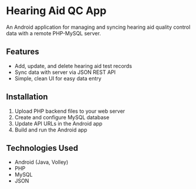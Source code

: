 # Hearing Aid QC App

An Android application for managing and syncing hearing aid quality control data with a remote PHP-MySQL server.

## Features

- Add, update, and delete hearing aid test records
- Sync data with server via JSON REST API
- Simple, clean UI for easy data entry

## Installation

1. Upload PHP backend files to your web server
2. Create and configure MySQL database
3. Update API URLs in the Android app
4. Build and run the Android app

## Technologies Used

- Android (Java, Volley)
- PHP
- MySQL
- JSON



